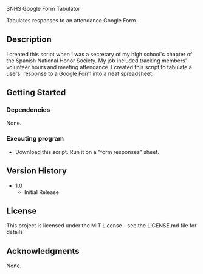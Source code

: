 SNHS Google Form Tabulator

Tabulates responses to an attendance Google Form.

## Description

I created this script when I was a secretary of my high school's chapter of the Spanish National Honor Society. My job included tracking members' volunteer hours and meeting attendance. I created this script to tabulate a users' response to a Google Form into a neat spreadsheet.

## Getting Started

### Dependencies

None.

### Executing program

* Download this script. Run it on a "form responses" sheet.

## Version History

* 1.0
    * Initial Release

## License

This project is licensed under the MIT License - see the LICENSE.md file for details

## Acknowledgments
None.
